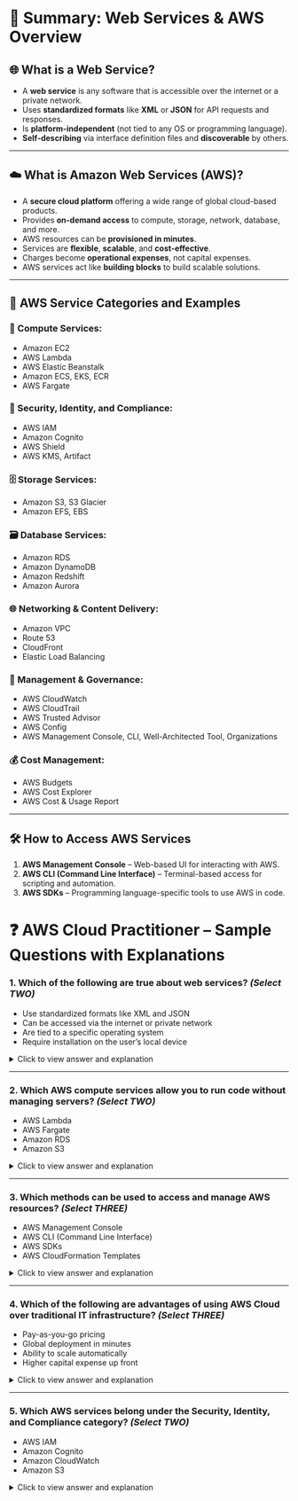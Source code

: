 # 📘 Summary: Web Services & AWS Overview

## 🌐 What is a Web Service?
- A **web service** is any software that is accessible over the internet or a private network.
- Uses **standardized formats** like **XML** or **JSON** for API requests and responses.
- Is **platform-independent** (not tied to any OS or programming language).
- **Self-describing** via interface definition files and **discoverable** by others.

---

## ☁️ What is Amazon Web Services (AWS)?
- A **secure cloud platform** offering a wide range of global cloud-based products.
- Provides **on-demand access** to compute, storage, network, database, and more.
- AWS resources can be **provisioned in minutes**.
- Services are **flexible**, **scalable**, and **cost-effective**.
- Charges become **operational expenses**, not capital expenses.
- AWS services act like **building blocks** to build scalable solutions.

---

## 🧮 AWS Service Categories and Examples

### 🚀 Compute Services:
- Amazon EC2
- AWS Lambda
- AWS Elastic Beanstalk
- Amazon ECS, EKS, ECR
- AWS Fargate

### 🔐 Security, Identity, and Compliance:
- AWS IAM
- Amazon Cognito
- AWS Shield
- AWS KMS, Artifact

### 🗄️ Storage Services:
- Amazon S3, S3 Glacier
- Amazon EFS, EBS

### 🗃️ Database Services:
- Amazon RDS
- Amazon DynamoDB
- Amazon Redshift
- Amazon Aurora

### 🌐 Networking & Content Delivery:
- Amazon VPC
- Route 53
- CloudFront
- Elastic Load Balancing

### 🧰 Management & Governance:
- AWS CloudWatch
- AWS CloudTrail
- AWS Trusted Advisor
- AWS Config
- AWS Management Console, CLI, Well-Architected Tool, Organizations

### 💰 Cost Management:
- AWS Budgets
- AWS Cost Explorer
- AWS Cost & Usage Report

---

## 🛠️ How to Access AWS Services
1. **AWS Management Console** – Web-based UI for interacting with AWS.
2. **AWS CLI (Command Line Interface)** – Terminal-based access for scripting and automation.
3. **AWS SDKs** – Programming language-specific tools to use AWS in code.


#  ❓ AWS Cloud Practitioner – Sample Questions with Explanations

### 1.  Which of the following are true about web services? *(Select TWO)*

- Use standardized formats like XML and JSON  
- Can be accessed via the internet or private network  
- Are tied to a specific operating system  
- Require installation on the user’s local device  

<details>
<summary>Click to view answer and explanation</summary>

**Correct Answers:**
- Web services use formats like **XML**/**JSON** for API communication.
- They are accessible over the **internet** or **intranet**.

**Incorrect Options:**
- Web services are **platform-independent**.
- They do **not require installation** on a user's device; they are accessed remotely.

</details>

---

### 2.  Which AWS compute services allow you to run code without managing servers? *(Select TWO)*

- AWS Lambda  
- AWS Fargate  
- Amazon RDS  
- Amazon S3  

<details>
<summary>Click to view answer and explanation</summary>

**Correct Answers:**
- **AWS Lambda** runs code serverlessly in response to events.
- **AWS Fargate** allows you to run containers without managing infrastructure.

**Incorrect Options:**
- **Amazon RDS** is a **database** service.
- **Amazon S3** is an **object storage** service.

</details>

---

### 3.  Which methods can be used to access and manage AWS resources? *(Select THREE)*

- AWS Management Console  
- AWS CLI (Command Line Interface)  
- AWS SDKs  
- AWS CloudFormation Templates  

<details>
<summary>Click to view answer and explanation</summary>

**Correct Answers:**
- AWS resources can be managed through:
    - **AWS Management Console**
    - **AWS CLI**
    - **AWS SDKs**

**Incorrect Option:**
- **CloudFormation** is used to define infrastructure as code, not directly manage it.

</details>

---

### 4.  Which of the following are advantages of using AWS Cloud over traditional IT infrastructure? *(Select THREE)*

- Pay-as-you-go pricing  
- Global deployment in minutes  
- Ability to scale automatically  
- Higher capital expense up front  

<details>
<summary>Click to view answer and explanation</summary>

**Correct Answers:**
- **Pay-as-you-go** means you pay only for what you use.
- **Global deployment** is fast with AWS's many regions.
- **Auto-scaling** allows infrastructure to adapt to demand.

**Incorrect Option:**
- AWS **reduces** capital expense by using an **operational expense (OpEx)** model.

</details>

---

### 5.  Which AWS services belong under the **Security, Identity, and Compliance** category? *(Select TWO)*

- AWS IAM  
- Amazon Cognito  
- Amazon CloudWatch  
- Amazon S3  

<details>
<summary>Click to view answer and explanation</summary>


**Correct Answers:**
- **IAM**: Controls access to AWS services.
- **Cognito**: Manages user authentication and sign-in.

**Incorrect Options:**
- **CloudWatch** is used for **monitoring and observability**.
- **S3** is a **storage** service.


</details>
